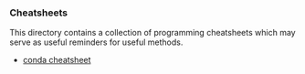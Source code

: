 ### Cheatsheets

This directory contains a collection of programming cheatsheets which may serve as useful reminders for useful methods.

- [conda cheatsheet](/docs/Guidance/Cheatsheets/conda-cheatsheet.pdf)